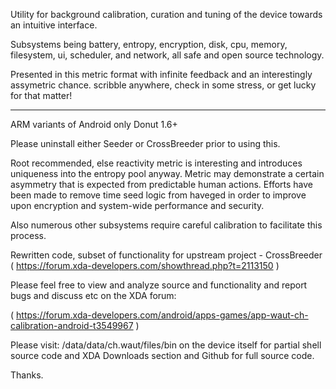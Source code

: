 Utility for background calibration, curation and tuning of the device towards an intuitive interface. 

Subsystems being battery, entropy, encryption, disk, cpu, memory, filesystem, ui, scheduler, and network, all safe and open source technology. 

Presented in this metric format with infinite feedback and an interestingly assymetric chance. scribble anywhere, check in some stress, or get lucky for that matter!

-----

ARM variants of Android only Donut 1.6+

Please uninstall either Seeder or CrossBreeder prior to using this.

Root recommended, else reactivity metric is interesting and introduces uniqueness into the entropy pool anyway.  Metric may demonstrate a certain asymmetry that is expected from predictable human actions. Efforts have been made to remove time seed logic from haveged in order to improve upon encryption and system-wide performance and security.

Also numerous other subsystems require careful calibration to facilitate this process.

Rewritten code, subset of functionality for upstream project - CrossBreeder ( https://forum.xda-developers.com/showthread.php?t=2113150 )

Please feel free to view and analyze source and functionality and report bugs and discuss etc on the XDA forum: 

( https://forum.xda-developers.com/android/apps-games/app-waut-ch-calibration-android-t3549967 )

Please visit: /data/data/ch.waut/files/bin on the device itself for partial shell source code and XDA Downloads section and Github for full source code.

Thanks.
